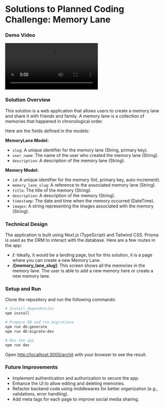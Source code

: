 # Solutions to Planned Coding Challenge: Memory Lane

### Demo Video

![Demo Video](demo.mp4)

### Solution Overview

This solution is a web application that allows users to create a memory lane and share it with friends and family. A memory lane is a collection of memories that happened in chronological order.

Here are the fields defined in the models:

**MemoryLane Model:**

- `slug`: A unique identifier for the memory lane (String, primary key).
- `user_name`: The name of the user who created the memory lane (String).
- `description`: A description of the memory lane (String).

**Memory Model:**

- `id`: A unique identifier for the memory (Int, primary key, auto-increment).
- `memory_lane_slug`: A reference to the associated memory lane (String).
- `title`: The title of the memory (String).
- `description`: A description of the memory (String).
- `timestamp`: The date and time when the memory occurred (DateTime).
- `images`: A string representing the images associated with the memory (String).

### Technical Design

The application is built using Next.js (TypeScript) and Tailwind CSS. Prisma is used as the ORM to interact with the database. Here are a few routes in the app:

- **/**: Ideally, it would be a landing page, but for this solution, it is a page where you can create a new Memory Lane.
- **/[memory_lane_slug]**: This screen shows all the memories in the memory lane. The user is able to add a new memory here or create a new memory lane.

### Setup and Run

Clone the repository and run the following commands:

```bash
# Install dependencies
npm install

# Prepare DB and run migrations
npm run db:generate
npm run db:migrate:dev

# Run the app
npm run dev
```

Open [http://localhost:3000/archit](http://localhost:3000/archit) with your browser to see the result.

### Future Improvements

- Implement authentication and authorization to secure the app.
- Enhance the UI to allow editing and deleting memories.
- Refactor backend code using middlewares for better organization (e.g., validations, error handling).
- Add meta tags for each page to improve social media sharing.

